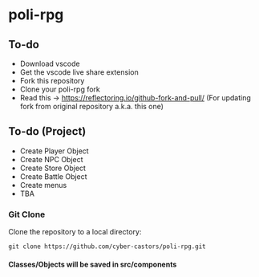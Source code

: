 # poli-rpg

## To-do

* Download vscode
* Get the vscode live share extension
* Fork this repository
* Clone your poli-rpg fork
* Read this -> https://reflectoring.io/github-fork-and-pull/ (For updating fork from original repository a.k.a. this one)

## To-do (Project)

* Create Player Object
* Create NPC Object
* Create Store Object
* Create Battle Object
* Create menus
* TBA

### Git Clone

Clone the repository to a local directory:

```git clone https://github.com/cyber-castors/poli-rpg.git```

#### Classes/Objects will be saved in src/components
